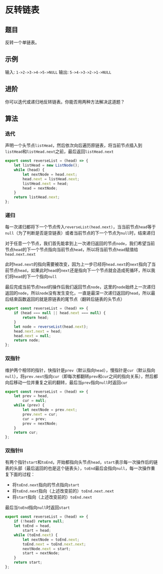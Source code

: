 # 反转链表

## 题目

反转一个单链表。

## 示例

输入: `1->2->3->4->5->NULL`
输出: `5->4->3->2->1->NULL`

## 进阶

你可以迭代或递归地反转链表。你能否用两种方法解决这道题？

## 算法

### 迭代

声明一个头节点`listHead`，然后依次向后遍历原链表，将当前节点插入到`listHead`和`listHead.next`之前，最后返回`listHead.next`

```js
export const reverseList = (head) => {
	let listHead = new ListNode();
	while (head) {
		let nextNode = head.next;
		head.next = listHead.next;
		listHead.next = head;
		head = nextNode;
	}
	return listHead.next;
};
```
### 递归

每一次递归都将下一个节点传入`reverseList(head.next)`，当当前节点`head`等于`null`（为了判断是否是空链表）或者当前节点的下一个节点为`null`时，结束递归

对于任意一个节点，我们首先能拿到上一次递归返回的节点`node`，我们希望当前节点`head`的下一个节点指向当前节点`head`，所以将当前节点`head`赋值给`head.next.next`

此时`head.next`的指向需要被改变，因为上一步已经将`head.next`的`next`指向了当前节点`head`，如果此时`head`的`next`还是指向下一个节点就会造成死循环，所以我们将`head`的下一个指向`null`

最后完成当前节点`head`的操作后我们返回节点`node`，这里的`node`始终上一次递归返回的`node`，所以`node`没有发生变化，一直是最深一次递归返回的`head`，所以最后结束函数返回的就是原链表的尾节点（翻转后链表的头节点）

```js
export const reverseList = (head) => {
	if (head === null || head.next === null) {
		return head;
	}
	let node = reverseList(head.next);
	head.next.next = head;
	head.next = null;
	return node;
};
```

### 双指针

维护两个相邻的指针，快指针是`prev`（默认指向`head`），慢指针是`cur`（默认指向`null`），将`prev.next`指向`cur`（即每次都翻转`prev`和`cur`之间的指向关系），然后都向后移动一位并重复之前的翻转，最后当`prev`指向`null`时返回`cur`

```js
export const reverseList = (head) => {
	let prev = head,
		cur = null;
	while (prev) {
		let nextNode = prev.next;
		prev.next = cur;
		cur = prev;
		prev = nextNode;
	}
	return cur;
};
```

### 双指针II

有两个指针`start`和`toEnd`，开始都指向头节点`head`，`start`表示每一次操作后的链表的头部（最后返回的也是这个链表头），`toEnd`最后会指向`null`，每一次操作重复下面的过程：

- 将`toEnd.next`指向的节点指向`start`
- 将`toEnd.next`指向（上述改变前的）`toEnd.next.next`
- 将`start`指向（上述改变前的）`toEnd.next`

最后当`toEnd`指向`null`时返回`start`

```js
export const reverseList = (head) => {
	if (!head) return null;
	let toEnd = head,
		start = head;
	while (toEnd.next) {
		let nextNode = toEnd.next;
		toEnd.next = toEnd.next.next;
		nextNode.next = start;
		start = nextNode;
	}
	return start;
};
```